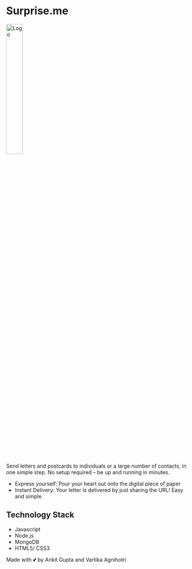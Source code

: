 # Surprise.me
<img src="https://assets.dryicons.com/uploads/icon/svg/7806/8fc6155c-6004-4a46-b45c-f3cc78d2b93f.svg" style="align:center" width="30%" alt="Logo">

Send letters and postcards to individuals or a large number of contacts, in one simple step. No setup required – be up and running in minutes.

- Express yourself: Pour your heart out onto the digital piece of paper
- Instant Delivery: Your letter is delivered by just sharing the URL! Easy and simple.

## Technology Stack

- Javascript
- Node.js
- MongoDB
- HTML5/ CSS3


Made with 💕 by Ankit Gupta and Vartika Agnihotri
